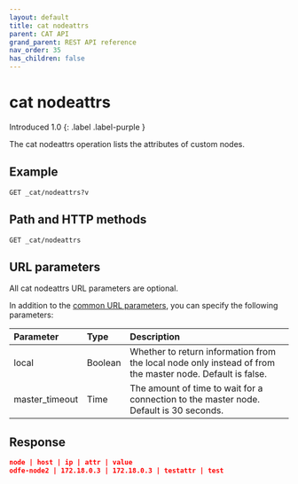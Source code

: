 ```yaml
---
layout: default
title: cat nodeattrs
parent: CAT API
grand_parent: REST API reference
nav_order: 35
has_children: false
---
```


# cat nodeattrs
Introduced 1.0
{: .label .label-purple }

The cat nodeattrs operation lists the attributes of custom nodes.

## Example

```
GET _cat/nodeattrs?v
```

## Path and HTTP methods

```
GET _cat/nodeattrs
```

## URL parameters

All cat nodeattrs URL parameters are optional.

In addition to the [common URL parameters]({{site.url}}{{site.baseurl}}/opensearch/rest-api/cat/index), you can specify the following parameters:

Parameter | Type | Description
:--- | :--- | :---
local | Boolean | Whether to return information from the local node only instead of from the master node. Default is false.
master_timeout | Time | The amount of time to wait for a connection to the master node. Default is 30 seconds.


## Response

```json
node | host | ip | attr | value
odfe-node2 | 172.18.0.3 | 172.18.0.3 | testattr | test
```
